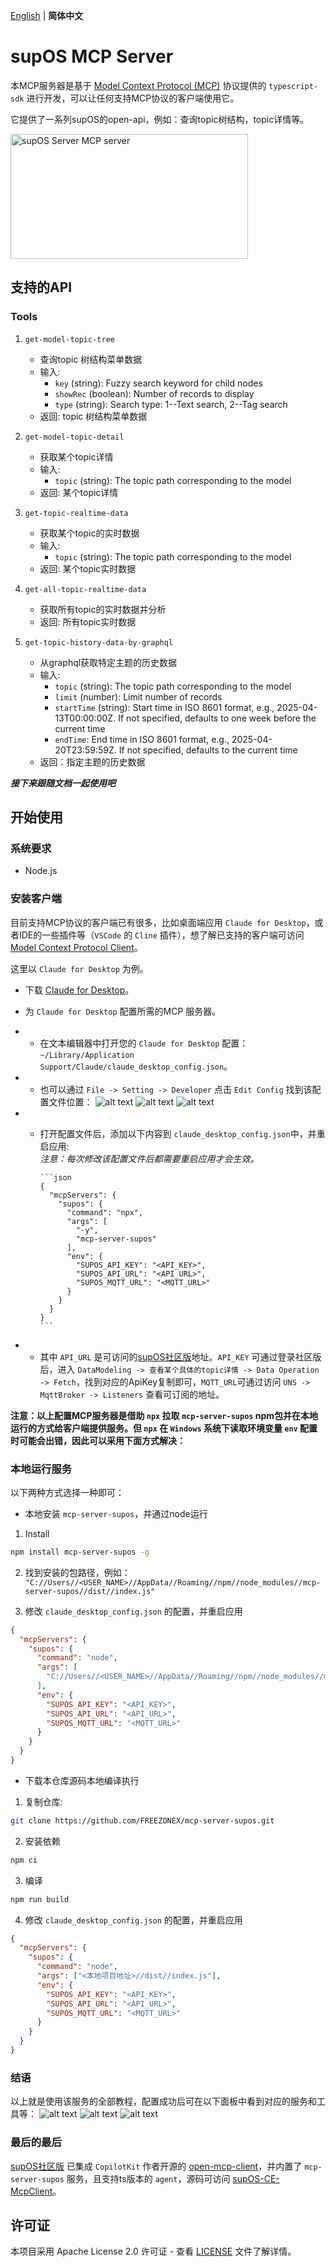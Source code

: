 [English][readme-en-link] | **简体中文**

# supOS MCP Server

本MCP服务器是基于 [Model Context Protocol (MCP)](https://modelcontextprotocol.io/introduction) 协议提供的 `typescript-sdk` 进行开发，可以让任何支持MCP协议的客户端使用它。

它提供了一系列supOS的open-api，例如：查询topic树结构，topic详情等。

<a href="https://glama.ai/mcp/servers/7ayh12mg77">
   <img width="380" height="200" src="https://glama.ai/mcp/servers/7ayh12mg77/badge" alt="supOS Server MCP server" />
 </a>

## 支持的API

### Tools

1. `get-model-topic-tree`

   - 查询topic 树结构菜单数据
   - 输入:
     - `key` (string): Fuzzy search keyword for child nodes
     - `showRec` (boolean): Number of records to display
     - `type` (string): Search type: 1--Text search, 2--Tag search
   - 返回: topic 树结构菜单数据

2. `get-model-topic-detail`
   - 获取某个topic详情
   - 输入:
     - `topic` (string): The topic path corresponding to the model
   - 返回: 某个topic详情
3. `get-topic-realtime-data`
   - 获取某个topic的实时数据
   - 输入:
     - `topic` (string): The topic path corresponding to the model
   - 返回: 某个topic实时数据
4. `get-all-topic-realtime-data`
   - 获取所有topic的实时数据并分析
   - 返回: 所有topic实时数据
5. `get-topic-history-data-by-graphql`
   - 从graphql获取特定主题的历史数据
   - 输入:
     - `topic` (string): The topic path corresponding to the model
     - `limit` (number): Limit number of records
     - `startTime` (string): Start time in ISO 8601 format, e.g., 2025-04-13T00:00:00Z. If not specified, defaults to one week before the current time
     - `endTime`: End time in ISO 8601 format, e.g., 2025-04-20T23:59:59Z. If not specified, defaults to the current time
   - 返回：指定主题的历史数据

**_接下来跟随文档一起使用吧_**

## 开始使用

### 系统要求

- Node.js

### 安装客户端

目前支持MCP协议的客户端已有很多，比如桌面端应用 `Claude for Desktop`，或者IDE的一些插件等（`VSCode` 的 `Cline` 插件），想了解已支持的客户端可访问 [Model Context Protocol Client](https://modelcontextprotocol.io/clients)。

这里以 `Claude for Desktop` 为例。

- 下载 [Claude for Desktop](https://claude.ai/download)。
- 为 `Claude for Desktop` 配置所需的MCP 服务器。

- - 在文本编辑器中打开您的 `Claude for Desktop` 配置：`~/Library/Application Support/Claude/claude_desktop_config.json`。
- - 也可以通过 `File -> Setting -> Developer` 点击 `Edit Config` 找到该配置文件位置：
    ![alt text](./public/image.png)
    ![alt text](./public/image-1.png)
    ![alt text](./public/image-6.png)
- - 打开配置文件后，添加以下内容到 `claude_desktop_config.json`中，并重启应用:  
    _注意：每次修改该配置文件后都需要重启应用才会生效。_

        ```json
        {
          "mcpServers": {
            "supos": {
              "command": "npx",
              "args": [
                "-y",
                "mcp-server-supos"
              ],
              "env": {
                "SUPOS_API_KEY": "<API_KEY>",
                "SUPOS_API_URL": "<API_URL>",
                "SUPOS_MQTT_URL": "<MQTT_URL>"
              }
            }
          }
        }
        ```

- - 其中 `API_URL` 是可访问的[supOS社区版](https://supos-demo.supos.app/)地址。`API_KEY` 可通过登录社区版后，进入 `DataModeling -> 查看某个具体的topic详情 -> Data Operation -> Fetch`，找到对应的ApiKey复制即可，`MQTT_URL`可通过访问 `UNS -> MqttBroker -> Listeners` 查看可订阅的地址。

**注意：以上配置MCP服务器是借助 `npx` 拉取 `mcp-server-supos` npm包并在本地运行的方式给客户端提供服务。但 `npx` 在 `Windows` 系统下读取环境变量 `env` 配置时可能会出错，因此可以采用下面方式解决：**

### 本地运行服务

以下两种方式选择一种即可：

- 本地安装 `mcp-server-supos`，并通过node运行

1. Install

```bash
npm install mcp-server-supos -g
```

2. 找到安装的包路径，例如： `"C://Users//<USER_NAME>//AppData//Roaming//npm//node_modules//mcp-server-supos//dist//index.js"`

3. 修改 `claude_desktop_config.json` 的配置，并重启应用

```json
{
  "mcpServers": {
    "supos": {
      "command": "node",
      "args": [
        "C://Users//<USER_NAME>//AppData//Roaming//npm//node_modules//mcp-server-supos//dist//index.js"
      ],
      "env": {
        "SUPOS_API_KEY": "<API_KEY>",
        "SUPOS_API_URL": "<API_URL>",
        "SUPOS_MQTT_URL": "<MQTT_URL>"
      }
    }
  }
}
```

- 下载本仓库源码本地编译执行

1. 复制仓库:

```bash
git clone https://github.com/FREEZONEX/mcp-server-supos.git
```

2. 安装依赖

```bash
npm ci
```

3. 编译

```bash
npm run build
```

4. 修改 `claude_desktop_config.json` 的配置，并重启应用

```json
{
  "mcpServers": {
    "supos": {
      "command": "node",
      "args": ["<本地项目地址>//dist//index.js"],
      "env": {
        "SUPOS_API_KEY": "<API_KEY>",
        "SUPOS_API_URL": "<API_URL>",
        "SUPOS_MQTT_URL": "<MQTT_URL>"
      }
    }
  }
}
```

### 结语

以上就是使用该服务的全部教程，配置成功后可在以下面板中看到对应的服务和工具等：
![alt text](./public/image-2.png)
![alt text](./public/image-3.png)
![alt text](./public/image-4.png)

### 最后的最后

[supOS社区版](https://supos-demo.supos.app/) 已集成 `CopilotKit` 作者开源的 [open-mcp-client](https://github.com/CopilotKit/open-mcp-client)，并内置了 `mcp-server-supos` 服务，且支持ts版本的 `agent`，源码可访问 [supOS-CE-McpClient](https://github.com/FREEZONEX/supOS-CE-McpClient)。

## 许可证

本项目采用 Apache License 2.0 许可证 - 查看 [LICENSE](./LICENSE) 文件了解详情。

<!-- Links -->

[readme-en-link]: ./README.md
